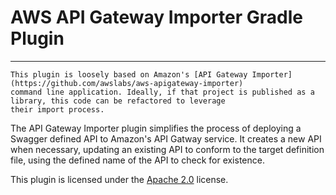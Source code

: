 # AWS API Gateway Importer Gradle Plugin
---

    This plugin is loosely based on Amazon's [API Gateway Importer](https://github.com/awslabs/aws-apigateway-importer)
    command line application. Ideally, if that project is published as a library, this code can be refactored to leverage
    their import process.

The API Gateway Importer plugin simplifies the process of deploying a Swagger defined API
to Amazon's API Gatway service. It creates a new API when necessary, updating an existing API
to conform to the target definition file, using the defined name of the API to check for existence.

This plugin is licensed under the [Apache 2.0](http://www.apache.org/licenses/LICENSE-2.0.txt) license.